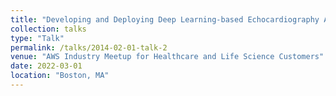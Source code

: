 ```yaml
---
title: "Developing and Deploying Deep Learning-based Echocardiography Analysis with AWS"
collection: talks
type: "Talk"
permalink: /talks/2014-02-01-talk-2
venue: "AWS Industry Meetup for Healthcare and Life Science Customers"
date: 2022-03-01
location: "Boston, MA"
---
```


